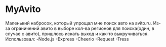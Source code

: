 # MyAvito
Маленький набросок, который упрощал мне поиск авто на avito.ru.
Из-за ограничений авито в выборе кол-ва регионов для поиска(один, в случае с авито), пришлось искать выход и как-то выкручиваться.
Использовал:
-Node.js
-Express
-Cheerio
-Request
-Tress
